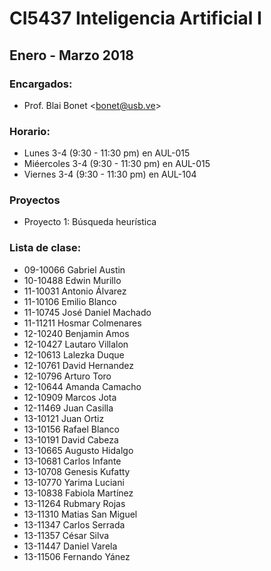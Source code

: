 # CI5437 Inteligencia Artificial I

## Enero - Marzo 2018

### Encargados:
* Prof. Blai Bonet &lt;bonet@usb.ve&gt;

### Horario:
* Lunes 3-4 (9:30 - 11:30 pm) en AUL-015
* Mi&eacute;ercoles 3-4 (9:30 - 11:30 pm) en AUL-015
* Viernes 3-4 (9:30 - 11:30 pm) en AUL-104

### Proyectos
* Proyecto 1: B&uacute;squeda heur&iacute;stica

### Lista de clase:
* 09-10066 Gabriel Austin
* 10-10488 Edwin Murillo
* 11-10031 Antonio Álvarez
* 11-10106 Emilio Blanco
* 11-10745 José Daniel Machado
* 11-11211 Hosmar Colmenares
* 12-10240 Benjamin Amos
* 12-10427 Lautaro Villalon
* 12-10613 Lalezka Duque
* 12-10761 David Hernandez
* 12-10796 Arturo Toro
* 12-10644 Amanda Camacho
* 12-10909 Marcos Jota
* 12-11469 Juan Casilla
* 13-10121 Juan Ortiz
* 13-10156 Rafael Blanco
* 13-10191 David Cabeza
* 13-10665 Augusto Hidalgo
* 13-10681 Carlos Infante
* 13-10708 Genesis Kufatty
* 13-10770 Yarima Luciani
* 13-10838 Fabiola Martínez
* 13-11264 Rubmary Rojas
* 13-11310 Matias San Miguel
* 13-11347 Carlos Serrada
* 13-11357 César Silva
* 13-11447 Daniel Varela
* 13-11506 Fernando Yánez

